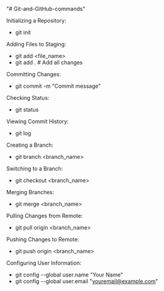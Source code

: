 "# Git-and-GitHub-commands" 

Initializing a Repository: 
- git init

Adding Files to Staging:
- git add <file_name>
- git add .          # Add all changes


Committing Changes:
- git commit -m "Commit message"


Checking Status:
- git status


Viewing Commit History:
- git log


Creating a Branch:
- git branch <branch_name>


Switching to a Branch:
- git checkout <branch_name>


Merging Branches:
- git merge <branch_name>


Pulling Changes from Remote:
- git pull origin <branch_name>


Pushing Changes to Remote:
- git push origin <branch_name>


Configuring User Information:
- git config --global user.name "Your Name"
- git config --global user.email "youremail@example.com"
